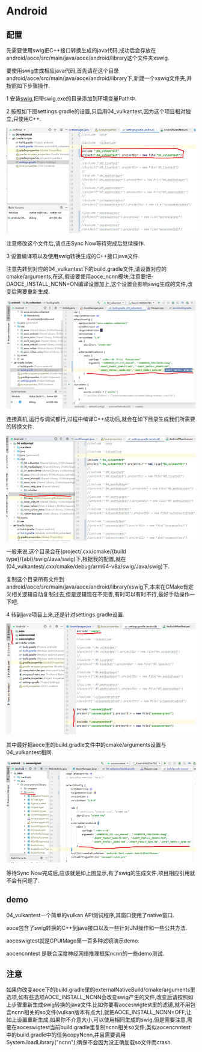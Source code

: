 # Android

## 配置

先需要使用swig把C++接口转换生成的java代码,成功后会存放在android/aoce/src/main/java/aoce/android/library这个文件夹xswig.

要使用swig生成相应java代码,首先请在这个目录android/aoce/src/main/java/aoce/android/library下,新建一个xswig文件夹,并按照如下步骤操作.

1 安装[swig](http://www.swig.org/download.html),把带swig.exe的目录添加到环境变量Path中.

2 按照如下图settings.gradle的设置,只启用04_vulkantest,因为这个项目相对独立,只使用C++.

![avatar](../assets/images/android_build1.png "")

注意修改这个文件后,请点击Sync Now等待完成后继续操作.

3 设置编译项以及使用swig转换生成的C++接口java文件.

注意先转到对应的04_vulkantest下的build.gradle文件,请设置对应的cmake/arguments,在这,假设要使用aoce_ncnn模块,注意要把-DAOCE_INSTALL_NCNN=ON编译设置加上,这个设置会影响swig生成的文件,改变后需要重新生成.

![avatar](../assets/images/android_build4.png)

连接真机,运行与调试都行,过程中编译C++成功后,就会在如下目录生成我们所需要的转换文件.

![avatar](../assets/images/android_build2.png)

一般来说,这个目录会在(project/.cxx/cmake/{build type}/{abi}/swig/Java/swig)下,根据我的配置,就在(04_vulkantest/.cxx/cmake/debug/arm64-v8a/swig/Java/swig)下.

复制这个目录所有文件到android/aoce/src/main/java/aoce/android/library/xswig下,本来在CMake有定义相关逻辑自动复制过去,但是逻辑现在不完善,有时可以有时不行,最好手动操作一下吧.

4 转到java项目上来,还是针对settings.gradle设置.

![avatar](../assets/images/android_build3.png)

其中最好把aoce里的build.gradle文件中的cmake/arguments设置与04_vulkantest相同.

![avatar](../assets/images/android_build5.png)

等待Sync Now完成后,应该就是如上图显示,有了swig的生成文件,项目相应引用就不会有问题了.

## demo

04_vulkantest一个简单的vulkan API测试程序,其窗口使用了native窗口.

aoce包含了swig转换的C++到java接口以及一些针对JNI操作和一些公共方法.

aoceswigtest就是GPUIMage里一百多种滤镜演示demo.

aocencnntest 是联合深度神经网络推理框架ncnn的一些demo测试.

## 注意

如果你改变aoce下的build.gradle里的externalNativeBuild/cmake/arguments里选项,如有些选项AOCE_INSTALL_NCNN会改变swig产生的文件,改变后请按照如上步骤重新生成swig转换的java文件.比如你要看aoceswigtest里的滤镜,就不用包含ncnn相关的so文件(vulkan版本有点大),就把AOCE_INSTALL_NCNN=OFF,让如上设置重新生成,如果你不介意大小,可以使用相同生成的swig,但是需要注意,需要在aoceswigtest当前build.gradle里复制ncnn相关so文件,类似aocencnntest中的build.gradle中的任务copyNcnn,并且需要调用System.loadLibrary("ncnn");确保不会因为没正确加载so文件而crash.
